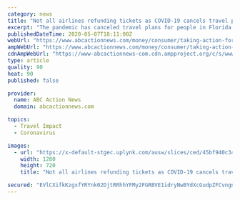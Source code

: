 ```yaml
---
category: news
title: "Not all airlines refunding tickets as COVID-19 cancels travel plans"
excerpt: "The pandemic has canceled travel plans for people in Florida and across the country, including the trip of a lifetime for one local high school teacher, but when that teacher couldn’t get a refund on her airline tickets,"
publishedDateTime: 2020-05-07T18:11:00Z
webUrl: "https://www.abcactionnews.com/money/consumer/taking-action-for-you/not-all-airlines-refunding-tickets-as-covid-19-cancels-travel-plans"
ampWebUrl: "https://www.abcactionnews.com/money/consumer/taking-action-for-you/not-all-airlines-refunding-tickets-as-covid-19-cancels-travel-plans?_amp=true"
cdnAmpWebUrl: "https://www-abcactionnews-com.cdn.ampproject.org/c/s/www.abcactionnews.com/money/consumer/taking-action-for-you/not-all-airlines-refunding-tickets-as-covid-19-cancels-travel-plans?_amp=true"
type: article
quality: 90
heat: 90
published: false

provider:
  name: ABC Action News
  domain: abcactionnews.com

topics:
  - Travel Impact
  - Coronavirus

images:
  - url: "https://x-default-stgec.uplynk.com/ausw/slices/ced/45bf940c346f431c9be273b8942ab6eb/cedf70f6a12945ce822a2d5d9ae21fc5/poster_7a506a360dd14a0182e67df82c17c104.jpg"
    width: 1280
    height: 720
    title: "Not all airlines refunding tickets as COVID-19 cancels travel plans"

secured: "EVlCXifkKzgxfYRYnk02DjtRRhhYFMy2FGRBVE1idryNwBYdXcGudpZFCvngn9SiU2KNAOLFzUhad3C5UB5FntpFbobkclfXrUwdGh+wctiDmvLtd0Srp37hzPZTP4gBaEu4TNM9/gdvRSn1aymgfRlRvdHgim1o3sOSHyW0YnDfgCZgvx/pSPTmY0ibot/Ce7GkLM/6JxDQ7DXdT+9Le8miepIOKNd/1wa2xfv77kOA28EutPVFPF4+jHlX4VF1Awe7xjF9p9RPD+xh23ELFCn4aM8ZtgicQxVeV0HHkq5AvVarCHXERYyxbOwIxZhc;g5gqL6ssOEuC8PY1CP50+Q=="
---
```


